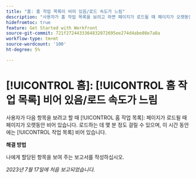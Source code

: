 ```yaml
---
title: "홈: 홈 작업 목록이 비어 있음/로드 속도가 느림"
description: "사용자가 홈 작업 목록을 보려고 하면 페이지가 로드될 때 페이지가 오랫동안 비어 있습니다. 로드하는 데 몇 분 정도 걸릴 수 있으며 이 시간 동안에는 작업 목록이 비어 있습니다."
hidefromtoc: true
feature: Get Started with Workfront
source-git-commit: 721f2724433364832072695ee274d4abe08e7a8a
workflow-type: tm+mt
source-wordcount: '100'
ht-degree: 5%

---
```



# [!UICONTROL 홈]: [!UICONTROL 홈 작업 목록] 비어 있음/로드 속도가 느림

사용자가 다음 항목을 보려고 할 때 [!UICONTROL 홈 작업 목록]: 페이지가 로드될 때 페이지가 오랫동안 비어 있습니다. 로드하는 데 몇 분 정도 걸릴 수 있으며, 이 시간 동안에는 [!UICONTROL 작업 목록] 비어 있습니다.

**해결 방법**

나에게 할당된 항목을 보여 주는 보고서를 작성하십시오.

_2023년 7월 17일에 처음 보고되었습니다._

